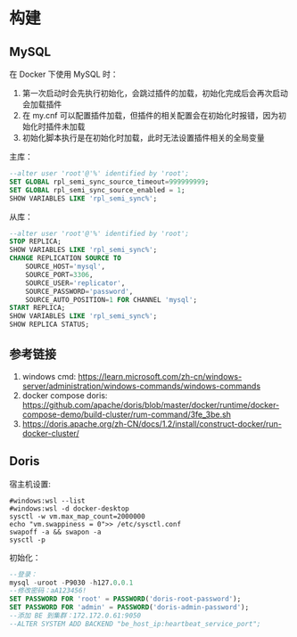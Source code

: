 # 构建

## MySQL

在 Docker 下使用 MySQL 时：

1. 第一次启动时会先执行初始化，会跳过插件的加载，初始化完成后会再次启动会加载插件
1. 在 my.cnf 可以配置插件加载，但插件的相关配置会在初始化时报错，因为初始化时插件未加载
1. 初始化脚本执行是在初始化时加载，此时无法设置插件相关的全局变量

主库：

```sql
--alter user 'root'@'%' identified by 'root';
SET GLOBAL rpl_semi_sync_source_timeout=999999999;
SET GLOBAL rpl_semi_sync_source_enabled = 1; 
SHOW VARIABLES LIKE 'rpl_semi_sync%';
```
从库：

```sql
--alter user 'root'@'%' identified by 'root';
STOP REPLICA;
SHOW VARIABLES LIKE 'rpl_semi_sync%';
CHANGE REPLICATION SOURCE TO
    SOURCE_HOST='mysql',
    SOURCE_PORT=3306,
    SOURCE_USER='replicator',
    SOURCE_PASSWORD='password',
    SOURCE_AUTO_POSITION=1 FOR CHANNEL 'mysql';
START REPLICA;
SHOW VARIABLES LIKE 'rpl_semi_sync%';
SHOW REPLICA STATUS;
```

## 参考链接

1. windows cmd: <https://learn.microsoft.com/zh-cn/windows-server/administration/windows-commands/windows-commands>
1. docker compose doris: <https://github.com/apache/doris/blob/master/docker/runtime/docker-compose-demo/build-cluster/rum-command/3fe_3be.sh>
1. <https://doris.apache.org/zh-CN/docs/1.2/install/construct-docker/run-docker-cluster/>

## Doris

宿主机设置:

```shell
#windows:wsl --list
#windows:wsl -d docker-desktop
sysctl -w vm.max_map_count=2000000
echo "vm.swappiness = 0">> /etc/sysctl.conf
swapoff -a && swapon -a
sysctl -p
```

初始化：

```sql
--登录：
mysql -uroot -P9030 -h127.0.0.1
--修改密码：aA123456!
SET PASSWORD FOR 'root' = PASSWORD('doris-root-password');       
SET PASSWORD FOR 'admin' = PASSWORD('doris-admin-password');
--添加 BE 到集群：172.172.0.61:9050
--ALTER SYSTEM ADD BACKEND "be_host_ip:heartbeat_service_port";
```
